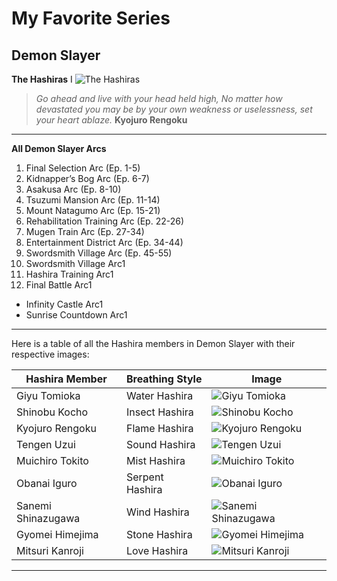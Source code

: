 # My Favorite Series
## Demon Slayer

**The Hashiras**
I ![The Hashiras](https://static1.srcdn.com/wordpress/wp-content/uploads/2021/12/The-Nine-Hashira.jpg)

>_Go ahead and live with your head held high, No matter how devastated you may be by your own weakness or uselessness, set your heart ablaze._ 
**Kyojuro Rengoku**
---
**All Demon Slayer Arcs**
1. Final Selection Arc (Ep. 1-5)
2. Kidnapper’s Bog Arc (Ep. 6-7)
3. Asakusa Arc (Ep. 8-10)
4. Tsuzumi Mansion Arc (Ep. 11-14)
5. Mount Natagumo Arc (Ep. 15-21)
6. Rehabilitation Training Arc (Ep. 22-26)
7. Mugen Train Arc (Ep. 27-34)
8. Entertainment District Arc (Ep. 34-44)
9. Swordsmith Village Arc (Ep. 45-55)
10. Swordsmith Village Arc1
11. Hashira Training Arc1
12. Final Battle Arc1
- Infinity Castle Arc1
- Sunrise Countdown Arc1
---
Here is a table of all the Hashira members in Demon Slayer with their respective images:

| Hashira Member | Breathing Style | Image |
| -------------- | --------------- | ----- |
| Giyu Tomioka | Water Hashira | ![Giyu Tomioka](https://th.bing.com/th/id/OIP.zuwsVnHlpKkAhlW1nZOhIgAAAA?w=166&h=166&c=7&r=0&o=5&dpr=1.3&pid=1.7) |
| Shinobu Kocho | Insect Hashira | ![Shinobu Kocho](https://th.bing.com/th/id/OIP.Tf2fiojiXjEskW0clGsHoQHaEK?w=182&h=102&c=7&r=0&o=5&dpr=1.3&pid=1.7) |
| Kyojuro Rengoku | Flame Hashira | ![Kyojuro Rengoku](https://th.bing.com/th/id/OIP.CrkIcCZ7p9N3F2ZotVXcEQHaEK?w=182&h=102&c=7&r=0&o=5&dpr=1.3&pid=1.7) |
| Tengen Uzui | Sound Hashira | ![Tengen Uzui](https://th.bing.com/th/id/OIP.96G64G8snx0gu_SvMQiZEQHaEK?w=313&h=180&c=7&r=0&o=5&dpr=1.3&pid=1.7) |
| Muichiro Tokito | Mist Hashira | ![Muichiro Tokito](https://th.bing.com/th/id/OIP.Sv_f5XGxJpTe2xftwTvsngHaFA?w=182&h=123&c=7&r=0&o=5&dpr=1.3&pid=1.7) |
| Obanai Iguro | Serpent Hashira | ![Obanai Iguro](https://th.bing.com/th/id/OIP.Wn11vTS8vYelrFafHGe-7QHaEK?w=309&h=180&c=7&r=0&o=5&dpr=1.3&pid=1.7) |
| Sanemi Shinazugawa | Wind Hashira | ![Sanemi Shinazugawa](https://th.bing.com/th/id/OIP.Os08JbqiO_F6GZPOigUJUAHaFv?w=182&h=141&c=7&r=0&o=5&dpr=1.3&pid=1.7) |
| Gyomei Himejima | Stone Hashira | ![Gyomei Himejima](https://th.bing.com/th/id/OIP.mZl9z7Uclcre7RoIafocFgHaFj?w=245&h=184&c=7&r=0&o=5&dpr=1.3&pid=1.7) |
| Mitsuri Kanroji | Love Hashira | ![Mitsuri Kanroji](https://th.bing.com/th/id/OIP.Y6xE1_RStpMnb2_Sl3Z7fgHaHa?w=182&h=182&c=7&r=0&o=5&dpr=1.3&pid=1.7) |
---

